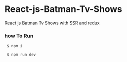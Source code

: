 # React-js-Batman-Tv-Shows
React js Batman Tv Shows with SSR and redux

### how To Run
   	
	 $ npm i 

	 $ npm run dev


